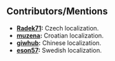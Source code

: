 ## Contributors/Mentions

- **[Radek71](https://github.com/Radek71):** Czech localization.
- **[muzena](https://github.com/muzena):** Croatian localization.
- **[giwhub](https://github.com/giwhub):** Chinese localization.
- **[eson57](https://github.com/eson57):** Swedish localization.

